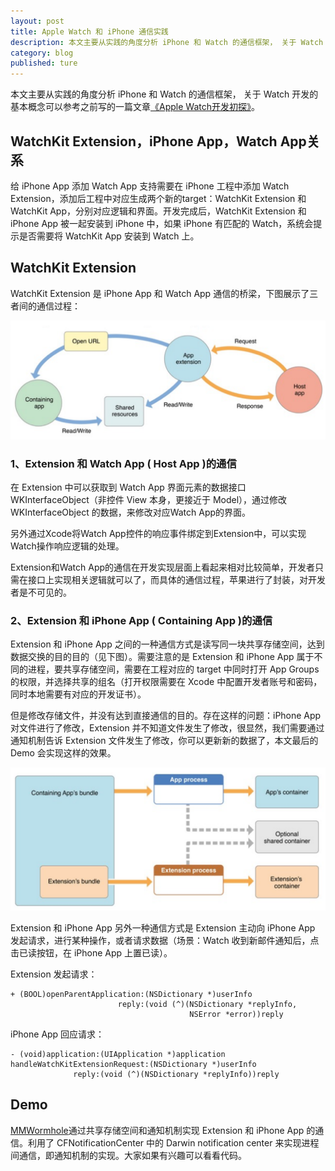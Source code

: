 ```yaml
---
layout: post
title: Apple Watch 和 iPhone 通信实践
description: 本文主要从实践的角度分析 iPhone 和 Watch 的通信框架， 关于 Watch 开发的基本概念可以参考之前写的一篇文章《Apple Watch开发初探》。
category: blog
published: ture
---
```


本文主要从实践的角度分析 iPhone 和  Watch 的通信框架， 关于 Watch 开发的基本概念可以参考之前写的一篇文章[《Apple Watch开发初探》][1]。

## WatchKit Extension，iPhone App，Watch App关系

给 iPhone App 添加 Watch App 支持需要在 iPhone 工程中添加 Watch Extension，添加后工程中对应生成两个新的target：WatchKit Extension 和 WatchKit App，分别对应逻辑和界面。开发完成后，WatchKit Extension 和 iPhone App 被一起安装到 iPhone 中，如果 iPhone 有匹配的 Watch，系统会提示是否需要将 WatchKit App 安装到 Watch 上。

## WatchKit Extension

WatchKit Extension 是 iPhone App 和 Watch App 通信的桥梁，下图展示了三者间的通信过程：

![list app](/images/tech/iPhoneWatchCommunication/iphone_watch_communication.png)

### 1、Extension 和 Watch App ( Host App )的通信 

在 Extension 中可以获取到 Watch App 界面元素的数据接口 WKInterfaceObject（非控件 View 本身，更接近于 Model），通过修改 WKInterfaceObject 的数据，来修改对应Watch App的界面。
   
另外通过Xcode将Watch App控件的响应事件绑定到Extension中，可以实现Watch操作响应逻辑的处理。
    
Extension和Watch App的通信在开发实现层面上看起来相对比较简单，开发者只需在接口上实现相关逻辑就可以了，而具体的通信过程，苹果进行了封装，对开发者是不可见的。

### 2、Extension 和 iPhone App ( Containing App )的通信

Extension 和 iPhone App 之间的一种通信方式是读写同一块共享存储空间，达到数据交换的目的目的（见下图）。需要注意的是 Extension 和 iPhone App 属于不同的进程，要共享存储空间，需要在工程对应的 target 中同时打开 App Groups 的权限，并选择共享的组名（打开权限需要在 Xcode 中配置开发者账号和密码，同时本地需要有对应的开发证书）。
   
但是修改存储文件，并没有达到直接通信的目的。存在这样的问题：iPhone App 对文件进行了修改，Extension 并不知道文件发生了修改，很显然，我们需要通过通知机制告诉 Extension 文件发生了修改，你可以更新新的数据了，本文最后的 Demo 会实现这样的效果。

![list app](/images/tech/iPhoneWatchCommunication/share_container.png)

Extension 和 iPhone App 另外一种通信方式是 Extension 主动向 iPhone App 发起请求，进行某种操作，或者请求数据（场景：Watch 收到新邮件通知后，点击已读按钮，在 iPhone App 上置已读）。

Extension 发起请求：      

	+ (BOOL)openParentApplication:(NSDictionary *)userInfo
	                        reply:(void (^)(NSDictionary *replyInfo,
	                                        NSError *error))reply

iPhone App 回应请求：

	- (void)application:(UIApplication *)application
	handleWatchKitExtensionRequest:(NSDictionary *)userInfo
	              reply:(void (^)(NSDictionary *replyInfo))reply

## Demo

[MMWormhole][2]通过共享存储空间和通知机制实现 Extension 和 iPhone  App 的通信。利用了 CFNotificationCenter 中的 Darwin notification center 来实现进程间通信，即通知机制的实现。大家如果有兴趣可以看看代码。

[1]: http://nilsun.github.io/apple-watch/
[2]: https://github.com/mutualmobile/MMWormhole